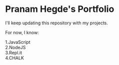 # Pranam Hegde's Portfolio
I'll keep updating this repository with my projects. 

For now, I know:

1.JavaScript    
2.NodeJS    
3.Repl.it   
4.CHALK